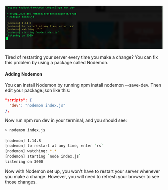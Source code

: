 ![nodemon](../img/nodemon.png)

Tired of restarting your server every time you make a change? You can fix this problem by using a package called Nodemon.

#### Adding Nodemon
You can install Nodemon by running npm install nodemon --save-dev. Then edit your package.json like this:
```json
"scripts": {
  "dev": "nodemon index.js"
},
```
Now run npm run dev in your terminal, and you should see:
```bash
> nodemon index.js

[nodemon] 1.14.8
[nodemon] to restart at any time, enter `rs`
[nodemon] watching: *.*
[nodemon] starting `node index.js`
listening on 3000
```
Now with Nodemon set up, you won't have to restart your server whenever you make a change. However, you will need to refresh your browser to see those changes.